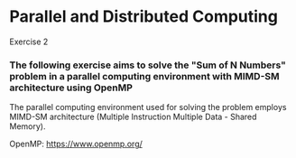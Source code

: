 # Parallel and Distributed Computing
Exercise 2 
### The following exercise aims to solve the "Sum of N Numbers" problem in a parallel computing environment with MIMD-SM architecture using OpenMP
The parallel computing environment used for solving the problem employs MIMD-SM architecture (Multiple Instruction Multiple Data - Shared Memory). 

OpenMP: https://www.openmp.org/
